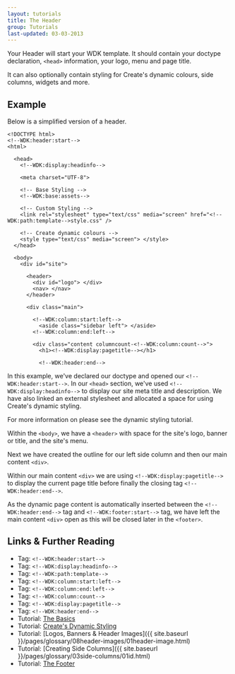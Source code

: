 ```yaml
---
layout: tutorials
title: The Header
group: Tutorials
last-updated: 03-03-2013
---
```



Your Header will start your WDK template. It should contain your doctype declaration, `<head>` information, your logo, menu and page title. 

It can also optionally contain styling for Create's dynamic colours, side columns, widgets and more.

## Example

Below is a simplified version of a header.

~~~
<!DOCTYPE html>
<!--WDK:header:start-->
<html>

  <head>
    <!--WDK:display:headinfo-->

    <meta charset="UTF-8">

    <!-- Base Styling -->
    <!--WDK:base:assets-->
    
    <!-- Custom Styling -->
    <link rel="stylesheet" type="text/css" media="screen" href="<!--WDK:path:template-->style.css" />

    <!-- Create dynamic colours -->
    <style type="text/css" media="screen"> </style>
  </head>

  <body>
    <div id="site">

      <header>
        <div id="logo"> </div>
        <nav> </nav>
      </header>

      <div class="main">

        <!--WDK:column:start:left-->
          <aside class="sidebar left"> </aside>
        <!--WDK:column:end:left-->

        <div class="content columncount-<!--WDK:column:count-->">
          <h1><!--WDK:display:pagetitle--></h1>

          <!--WDK:header:end-->
~~~

In this example, we've declared our doctype and opened our `<!--WDK:header:start-->`. In our `<head>` section, we've used `<!--WDK:display:headinfo-->` to display our site meta title and description. We have also linked an external stylesheet and allocated a space for using Create's dynamic styling.

For more information on please see the dynamic styling tutorial.

Within the `<body>`, we have a `<header>` with space for the site's logo, banner or title, and the site's menu.

Next we have created the outline for our left side column and then our main content `<div>`. 

Within our main content `<div>` we are using `<!--WDK:display:pagetitle-->` to display the current page title before finally the closing tag `<!--WDK:header:end-->`.

As the dynamic page content is automatically inserted between the `<!--WDK:header:end-->` tag and `<!--WDK:footer:start-->` tag, we have left the main content `<div>` open as this will be closed later in the `<footer>`.

## Links & Further Reading

- Tag: `<!--WDK:header:start-->`
- Tag: `<!--WDK:display:headinfo-->`
- Tag: `<!--WDK:path:template-->`
- Tag: `<!--WDK:column:start:left-->`
- Tag: `<!--WDK:column:end:left-->`
- Tag: `<!--WDK:column:count-->`
- Tag: `<!--WDK:display:pagetitle-->`
- Tag: `<!--WDK:header:end-->`
- Tutorial: [The Basics](07the-basics.html)
- Tutorial: [Create's Dynamic Styling](05dynamic-styling.html)
- Tutorial: [Logos, Banners & Header Images]({{ site.baseurl }}/pages/glossary/08header-images/01header-image.html)
- Tutorial: [Creating Side Columns]({{ site.baseurl }}/pages/glossary/03side-columns/01id.html)
- Tutorial: [The Footer](09the-footer.html)